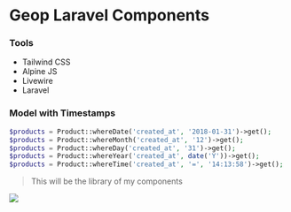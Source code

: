 # Geop Laravel Components
### Tools
 - Tailwind CSS
 - Alpine JS
 - Livewire
 - Laravel
 
### Model with Timestamps

```php
$products = Product::whereDate('created_at', '2018-01-31')->get(); 
$products = Product::whereMonth('created_at', '12')->get(); 
$products = Product::whereDay('created_at', '31')->get(); 
$products = Product::whereYear('created_at', date('Y'))->get(); 
$products = Product::whereTime('created_at', '=', '14:13:58')->get();
```

> This will be the library of my components

<img src="https://images.unsplash.com/photo-1589409514187-c21d14df0d04?ixlib=rb-1.2.1&ixid=MnwxMjA3fDB8MHxwaG90by1wYWdlfHx8fGVufDB8fHx8&auto=format&fit=crop&w=1470&q=80" />
